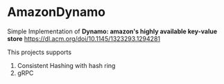 # AmazonDynamo
Simple Implementation of **Dynamo: amazon's highly available key-value store**
https://dl.acm.org/doi/10.1145/1323293.1294281

This projects supports
1. Consistent Hashing with hash ring
2. gRPC

